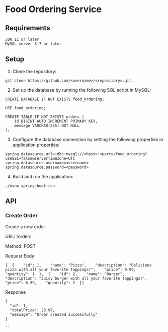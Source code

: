 # Food Ordering Service


## Requirements
    JDK 11 or later
    MySQL server 5.7 or later


## Setup
1. Clone the repository:
```
git clone https://github.com/<username>/<repository>.git
```
2. Set up the database by running the following SQL script in MySQL:
```
CREATE DATABASE IF NOT EXISTS food_ordering;

USE food_ordering;

CREATE TABLE IF NOT EXISTS orders (
    id BIGINT AUTO_INCREMENT PRIMARY KEY,
    message VARCHAR(255) NOT NULL
);
```
3. Configure the database connection by setting the following properties in application.properties:

```
spring.datasource.url=jdbc:mysql://<host>:<port>/food_ordering?useSSL=false&serverTimezone=UTC
spring.datasource.username=<username>
spring.datasource.password=<password>
```
4. Build and run the application:
```
./mvnw spring-boot:run
```

## API
### Create Order

Create a new order.

URL: /orders

Method: POST

Request Body:
```
[  {    "id": 1,    "name": "Pizza",    "description": "Delicious pizza with all your favorite toppings!",    "price": 9.99,    "quantity": 1  },  {    "id": 2,    "name": "Burger",    "description": "Juicy burger with all your favorite toppings!",    "price": 6.99,    "quantity": 2  }]

```

Response

```
{
  "id": 1,
  "totalPrice": 23.97,
  "message": "Order created successfully"
}

``